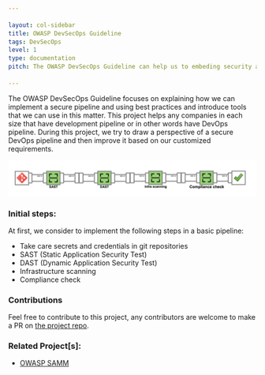 ```yaml
---

layout: col-sidebar
title: OWASP DevSecOps Guideline
tags: DevSecOps
level: 1
type: documentation
pitch: The OWASP DevSecOps Guideline can help us to embeding security as a part of pipeline.

---
```


The OWASP DevSecOps Guideline focuses on explaining how we can implement a secure pipeline and using best practices and introduce tools that we can use in this matter.
This project helps any companies in each size that have development pipeline or in other words have DevOps pipeline.
During this project, we try to draw a perspective of a secure DevOps pipeline and then improve it based on our customized requirements.

![DevSecOps pipeline](/assets/images/DevSecOps-pipeline.png)

### Initial steps:
At first, we consider to implement the following steps in a basic pipeline:
* Take care secrets and credentials in git repositories
* SAST (Static Application Security Test)
* DAST (Dynamic Application Security Test)
* Infrastructure scanning
* Compliance check

### Contributions
Feel free to contribute to this project, any contributors are welcome to make a PR on [the project repo](https://github.com/OWASP/DevSecOpsGuideline). 

### Related Project[s]:
* [OWASP SAMM](https://owasp.org/www-project-samm/)
